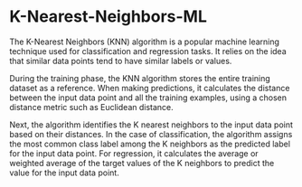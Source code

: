 # K-Nearest-Neighbors-ML
The K-Nearest Neighbors (KNN) algorithm is a popular machine learning technique used for classification and regression tasks. It relies on the idea that similar data points tend to have similar labels or values.

During the training phase, the KNN algorithm stores the entire training dataset as a reference. When making predictions, it calculates the distance between the input data point and all the training examples, using a chosen distance metric such as Euclidean distance.

Next, the algorithm identifies the K nearest neighbors to the input data point based on their distances. In the case of classification, the algorithm assigns the most common class label among the K neighbors as the predicted label for the input data point. For regression, it calculates the average or weighted average of the target values of the K neighbors to predict the value for the input data point.
